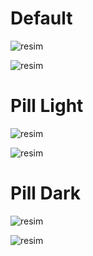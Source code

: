 <h1>Default</h1>

![resim](https://user-images.githubusercontent.com/103432992/174731951-10892713-f692-4620-b877-d095b42cd8b4.png)

![resim](https://user-images.githubusercontent.com/103432992/174732359-daa77ac6-2383-4c3a-85ad-0432ac18c76e.png)

<h1>Pill Light</h1>

![resim](https://user-images.githubusercontent.com/103432992/174732048-6eb5a0de-b756-42f0-9d64-4f88fe0c9f46.png)

![resim](https://user-images.githubusercontent.com/103432992/174732118-d663f7b2-79f1-4d0c-98a4-155049d8452c.png)

<h1>Pill Dark</h1>

![resim](https://user-images.githubusercontent.com/103432992/174732580-f35661cf-3635-4ca0-900e-ab3f6fc84ad6.png)

![resim](https://user-images.githubusercontent.com/103432992/174732524-c682e8ae-790b-4614-b719-59e96227086d.png)
